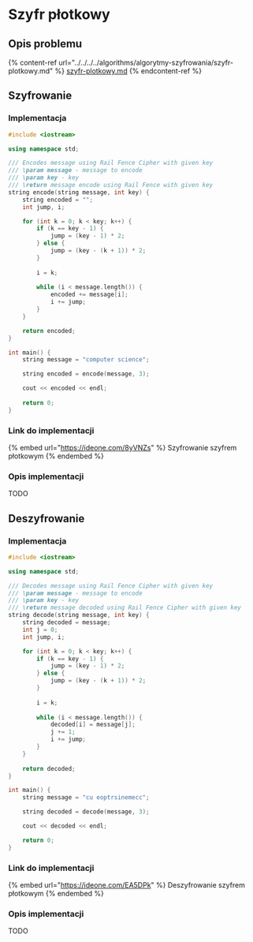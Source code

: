 # Szyfr płotkowy

## Opis problemu

{% content-ref url="../../../../algorithms/algorytmy-szyfrowania/szyfr-plotkowy.md" %}
[szyfr-plotkowy.md](../../../../algorithms/algorytmy-szyfrowania/szyfr-plotkowy.md)
{% endcontent-ref %}

## Szyfrowanie

### Implementacja

```cpp
#include <iostream>

using namespace std;

/// Encodes message using Rail Fence Cipher with given key
/// \param message - message to encode
/// \param key - key
/// \return message encode using Rail Fence with given key
string encode(string message, int key) {
    string encoded = "";
    int jump, i;

    for (int k = 0; k < key; k++) {
        if (k == key - 1) {
            jump = (key - 1) * 2;
        } else {
            jump = (key - (k + 1)) * 2;
        }
            
        i = k;
        
        while (i < message.length()) {
            encoded += message[i];
            i += jump;
        }
    }

    return encoded;
}

int main() {
    string message = "computer science";

    string encoded = encode(message, 3);

    cout << encoded << endl;
    
    return 0;
}
```

### Link do implementacji

{% embed url="https://ideone.com/8yVNZs" %}
Szyfrowanie szyfrem płotkowym
{% endembed %}

### Opis implementacji

TODO

## Deszyfrowanie

### Implementacja

```cpp
#include <iostream>

using namespace std;

/// Decodes message using Rail Fence Cipher with given key
/// \param message - message to encode
/// \param key - key
/// \return message decoded using Rail Fence Cipher with given key
string decode(string message, int key) {
    string decoded = message;
    int j = 0;
    int jump, i;

    for (int k = 0; k < key; k++) {
        if (k == key - 1) {
            jump = (key - 1) * 2;
        } else {
            jump = (key - (k + 1)) * 2;
        }
        
        i = k;
        
        while (i < message.length()) {
            decoded[i] = message[j];
            j += 1;
            i += jump;
        }
    }
    
    return decoded;
}

int main() {
    string message = "cu eoptrsinemecc";

    string decoded = decode(message, 3);

    cout << decoded << endl;

    return 0;
}
```

### Link do implementacji

{% embed url="https://ideone.com/EA5DPk" %}
Deszyfrowanie szyfrem płotkowym
{% endembed %}

### Opis implementacji

TODO
